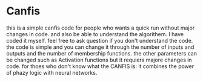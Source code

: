 # Canfis

this is a simple canfis code for people who wants a quick run without major changes in code. and also be able to understand the algorithem. I have coded it myself. feel free to ask question if you don't understand the code. the code is simple and you can change it through the number of inputs and outputs and the number of membership functions. the other parameters can be changed such as Activation functions but it requiers majore changes in code.
for thoes who don't know what the CANFIS is: it combines the power of phazy logic with neural networks. 
